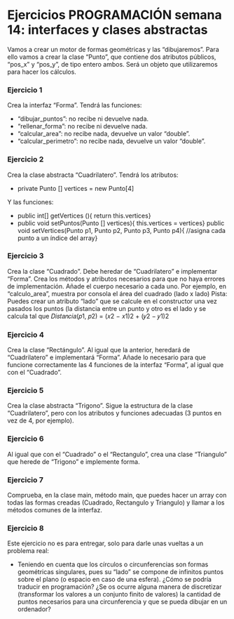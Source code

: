 # Ejercicios PROGRAMACIÓN semana 14: interfaces y clases abstractas

Vamos a crear un motor de formas geométricas y las “dibujaremos”. Para
ello vamos a crear la clase “Punto”, que contiene dos atributos públicos,
“pos_x” y “pos_y”, de tipo entero ambos. Será un objeto que utilizaremos
para hacer los cálculos.

### Ejercicio 1
Crea la interfaz “Forma”. Tendrá las funciones:
- “dibujar_puntos”: no recibe ni devuelve nada.
- “rellenar_forma”: no recibe ni devuelve nada.
- “calcular_area”: no recibe nada, devuelve un valor “double”.
- “calcular_perimetro”: no recibe nada, devuelve un valor “double”.

### Ejercicio 2
Crea la clase abstracta “Cuadrilatero”. Tendrá los atributos:
- private Punto [] vertices = new Punto[4]

Y las funciones:
- public int[] getVertices (){ return this.vertices}
- public void setPuntos(Punto [] vertices){ this.vertices = vertices}
public void setVertices(Punto p1, Punto p2, Punto p3, Punto p4){
//asigna cada punto a un índice del array}

### Ejercicio 3
Crea la clase “Cuadrado”. Debe heredar de “Cuadrilatero” e implementar
“Forma”. Crea los métodos y atributos necesarios para que no haya errores
de implementación. Añade el cuerpo necesario a cada uno. Por ejemplo,
en “calculo_area”, muestra por consola el área del cuadrado (lado x lado)
Pista: Puedes crear un atributo “lado” que se calcule en el constructor una
vez pasados los puntos (la distancia entre un punto y otro es el lado y se
calcula tal que 𝐷𝑖𝑠𝑡𝑎𝑛𝑐𝑖𝑎(𝑝1, 𝑝2) = (𝑥2 − 𝑥1)2 + (𝑦2 − 𝑦1)2

### Ejercicio 4
Crea la clase “Rectángulo”. Al igual que la anterior, heredará de
“Cuadrilatero” e implementará “Forma”. Añade lo necesario para que
funcione correctamente las 4 funciones de la interfaz “Forma”, al igual que
con el “Cuadrado”.

### Ejercicio 5
Crea la clase abstracta “Trigono”. Sigue la estructura de la clase
“Cuadrilatero”, pero con los atributos y funciones adecuadas (3 puntos en
vez de 4, por ejemplo).

### Ejercicio 6
Al igual que con el “Cuadrado” o el “Rectangulo”, crea una clase
“Triangulo” que herede de “Trigono” e implemente forma.

### Ejercicio 7
Comprueba, en la clase main, método main, que puedes hacer un array con
todas las formas creadas (Cuadrado, Rectangulo y Triangulo) y llamar a los
métodos comunes de la interfaz.

### Ejercicio 8
Este ejercicio no es para entregar, solo para darle unas vueltas a un
problema real:
- Teniendo en cuenta que los círculos o circunferencias son formas
geométricas singulares, pues su “lado” se compone de infinitos puntos
sobre el plano (o espacio en caso de una esfera). ¿Cómo se podría
traducir en programación? ¿Se os ocurre alguna manera de discretizar
(transformar los valores a un conjunto finito de valores) la cantidad de
puntos necesarios para una circunferencia y que se pueda dibujar en
un ordenador?